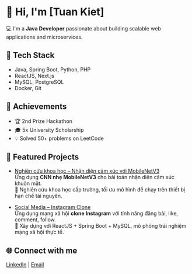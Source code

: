 # 👋 Hi, I'm [Tuan Kiet]

💻 I'm a **Java Developer** passionate about building scalable web applications and microservices.  

## 🚀 Tech Stack
- Java, Spring Boot, Python, PHP
- ReactJS, Next.js  
- MySQL, PostgreSQL  
- Docker, Git

## 🌟 Achievements
- 🏆 2nd Prize Hackathon  
- 🎓 5x University Scholarship  
- 💡 Solved 50+ problems on LeetCode  

## 📂 Featured Projects
- [Nghiên cứu khoa học – Nhận diện cảm xúc với MobileNetV3](https://github.com/lamkbvn/DO_AN_PPNCKH)  
  Ứng dụng **CNN nhẹ MobileNetV3** cho bài toán nhận diện cảm xúc khuôn mặt.  
  🔹 Nghiên cứu khoa học cấp trường, tối ưu mô hình để chạy trên thiết bị hạn chế tài nguyên.  

- [Social Media – Instagram Clone](https://github.com/LocNguyenSGU/SocialMedia)  
  Ứng dụng mạng xã hội **clone Instagram** với tính năng đăng bài, like, comment, follow.  
  🔹 Xây dựng với ReactJS + Spring Boot + MySQL, mô phỏng trải nghiệm mạng xã hội thực tế.

## 🌐 Connect with me
[LinkedIn](https://www.linkedin.com/in/kietdev27) | [Email](mailto:vankiet27012004@email.com)
